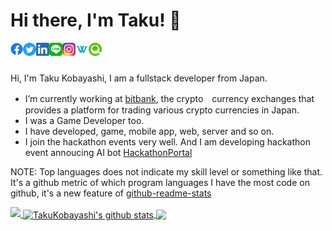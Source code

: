 # Hi there, I'm Taku! 👋

<a href="https://www.facebook.com/taku.kobayashi.560">
  <img align="left" alt="Taku Kobayashi | Facebook" width="20px" src="https://github.com/TakuKobayashi/TakuKobayashi/raw/master/assets/icons/facebook.svg" />
</a>
<a href="https://twitter.com/taptappun">
  <img align="left" alt="Taku's  Twitter" width="21px" src="https://github.com/TakuKobayashi/TakuKobayashi/raw/master/assets/icons/twitter.svg" />
</a>
<a href="https://www.linkedin.com/in/%E6%8B%93-%E5%B0%8F%E6%9E%97-710479a4/">
  <img align="left" alt="Taku's Linkedin" width="21px" src="https://github.com/TakuKobayashi/TakuKobayashi/raw/master/assets/icons/linkedin.svg" />
</a>
<a href="https://line.me/ti/p/wEjIcfdPZR">
  <img align="left" alt="Taku's Line" width="21px" src="https://github.com/TakuKobayashi/TakuKobayashi/raw/master/assets/icons/line.svg" />
</a>
<a href="https://www.instagram.com/taptapun">
  <img align="left" alt="Taku's Instagram" width="21px" src="https://github.com/TakuKobayashi/TakuKobayashi/raw/master/assets/icons/instagram.svg" />
</a>
<a href="https://www.wantedly.com/users/1360474">
  <img align="left" alt="Taku's Wantedly" width="21px" src="https://github.com/TakuKobayashi/TakuKobayashi/raw/master/assets/icons/wantedly.svg" />
</a>
<a href="https://qiita.com/taptappun">
  <img align="left" alt="Taku's Qiita" width="21px" src="https://github.com/TakuKobayashi/TakuKobayashi/raw/master/assets/icons/qiita.svg" />
</a>

<br />
<br />

Hi, I'm Taku Kobayashi, I am a fullstack developer from Japan.

- I’m currently working at [bitbank](https://bitcoinbank.co.jp/), the crypto　currency exchanges that provides a platform for trading various crypto currencies in Japan.
- I was a Game Developer too.
- I have developed, game, mobile app, web, server and so on.
- I join the hackathon events very well. And I am developing hackathon event annoucing AI bot [HackathonPortal](https://twitter.com/HackathonPortal)

NOTE: Top languages does not indicate my skill level or something like that.
It's a github metric of which program languages I have the most code on github, it's a new feature of [github-readme-stats](https://github.com/anuraghazra/github-readme-stats)

<a href="https://github.com/ryo-ma/github-profile-trophy">
  <img src="https://github-profile-trophy.vercel.app/?username=TakuKobayashi&column=7"/>
</a>

<a href="https://github.com/anuraghazra/github-readme-stats">
  <img align="center" src="https://github-readme-stats.vercel.app/api?username=TakuKobayashi&show_icons=true&count_private=true&theme=blue-green&include_all_commits=true" alt="TakuKobayashi's github stats" />
</a>
<a href="https://github.com/anuraghazra/github-readme-stats">
  <img align="center" src="https://github-readme-stats.vercel.app/api/top-langs/?username=TakuKobayashi&hide=TSQL,Makefile&layout=compact" />
</a>
